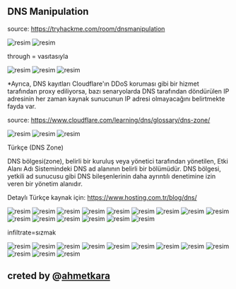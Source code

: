 

## DNS Manipulation

source: https://tryhackme.com/room/dnsmanipulation

![resim](https://user-images.githubusercontent.com/18248422/175767109-ccc894dd-8cf7-4972-8c10-c833602ce1a7.png)
![resim](https://user-images.githubusercontent.com/18248422/175767114-7dac8960-5025-4e9a-aad4-9d74f5678adb.png)

through = vasıtasıyla

![resim](https://user-images.githubusercontent.com/18248422/175767116-d3a69f22-8a57-4340-ae79-2c12fd1521c0.png)
![resim](https://user-images.githubusercontent.com/18248422/175767123-c5583090-e5f5-4cc5-8be7-31a7c64a857a.png)
![resim](https://user-images.githubusercontent.com/18248422/175767131-08aa53b4-b0e9-4951-b700-8156d2b49cc6.png)

*Ayrıca, DNS kayıtları  Cloudflare'ın DDoS koruması gibi bir hizmet tarafından proxy ediliyorsa,  bazı senaryolarda DNS tarafından döndürülen IP adresinin her zaman  kaynak sunucunun IP adresi olmayacağını belirtmekte fayda var. 

source: https://www.cloudflare.com/learning/dns/glossary/dns-zone/

![resim](https://user-images.githubusercontent.com/18248422/175767144-2665195c-35f7-4254-83a5-d2ac2297e628.png)
![resim](https://user-images.githubusercontent.com/18248422/175767148-a0e21006-4746-4445-8089-a5303d807b7c.png)
![resim](https://user-images.githubusercontent.com/18248422/175767154-eeb9e2e6-bfde-4fd5-834e-c76bae66ca56.png)

Türkçe (DNS Zone)

  DNS bölgesi(zone), belirli bir kuruluş veya yönetici tarafından  yönetilen, Etki Alanı Adı Sistemindeki DNS ad alanının belirli bir  bölümüdür. DNS bölgesi, yetkili ad sunucusu gibi DNS bileşenlerinin daha  ayrıntılı denetimine izin veren bir yönetim alanıdır.
  
  Detaylı Türkçe kaynak için: https://www.hosting.com.tr/blog/dns/
  
![resim](https://user-images.githubusercontent.com/18248422/175767163-988c80a2-6aef-45f0-8cb9-67d9265632fd.png)
![resim](https://user-images.githubusercontent.com/18248422/175767168-448a4432-9682-495c-98b8-0e6c2c9eec91.png)
![resim](https://user-images.githubusercontent.com/18248422/175767174-4bd4d35b-eaa3-4cb8-aba6-a8c8ea0b830f.png)
![resim](https://user-images.githubusercontent.com/18248422/175767176-bcdf6410-b7b3-493e-afb8-0d41b186276f.png)
![resim](https://user-images.githubusercontent.com/18248422/175767178-2ff35ff9-0ff1-45e4-b584-36bd19059be0.png)
![resim](https://user-images.githubusercontent.com/18248422/175767180-a0aa2a30-06b0-4f48-a2a7-46c653f030a5.png)
![resim](https://user-images.githubusercontent.com/18248422/175767183-606535af-b88b-482e-8371-c808a8549b2f.png)
![resim](https://user-images.githubusercontent.com/18248422/175767186-0a6a510a-4c60-424f-b04f-9347a2ff2100.png)
![resim](https://user-images.githubusercontent.com/18248422/175767190-8f7c6e87-d998-4c4c-bcd8-366e551eafd1.png)
![resim](https://user-images.githubusercontent.com/18248422/175767194-81e70d85-dd2b-4918-9745-41241c1e0519.png)
![resim](https://user-images.githubusercontent.com/18248422/175767198-68fc6466-812c-42e8-8707-2d9576402837.png)
![resim](https://user-images.githubusercontent.com/18248422/175767201-bbd6ef61-4241-4ef2-ae03-8292edc13436.png)
![resim](https://user-images.githubusercontent.com/18248422/175767203-0ce723b8-8d04-4f89-a35a-9ec884245661.png)
![resim](https://user-images.githubusercontent.com/18248422/175767207-a14d9406-a286-4b9a-8de6-b803668de71d.png)
![resim](https://user-images.githubusercontent.com/18248422/175767211-f0504cd2-f39b-4d26-970b-fc4d0b48995b.png)
  
  infiltrate=sızmak

![resim](https://user-images.githubusercontent.com/18248422/175767224-0bb74c65-2cec-4b3b-a56d-6613c4fa5199.png)
![resim](https://user-images.githubusercontent.com/18248422/175767227-b2936504-c611-400f-800a-0667f874f0b5.png)
![resim](https://user-images.githubusercontent.com/18248422/175767228-c566ee08-5e32-4972-b6a7-8cfc06bea2d8.png)
![resim](https://user-images.githubusercontent.com/18248422/175767232-2db33548-4520-44cf-aeae-db30d4737aa6.png)
![resim](https://user-images.githubusercontent.com/18248422/175767235-57ddfac4-22af-47d8-aec2-aa38b254c73a.png)
![resim](https://user-images.githubusercontent.com/18248422/175767236-ca406c4f-23b1-44ff-89c0-15de6b8bbf15.png)
![resim](https://user-images.githubusercontent.com/18248422/175767239-95c47286-c026-4e5a-a3a3-92b762c56eb4.png)
![resim](https://user-images.githubusercontent.com/18248422/175767241-fb1876f5-8831-4248-92a8-7b40b866539f.png)
![resim](https://user-images.githubusercontent.com/18248422/175767246-a4449c91-51da-47fa-9237-07144177931c.png)
![resim](https://user-images.githubusercontent.com/18248422/175767250-067e1bf6-e32b-448c-8fbf-eb8543694ce4.png)
![resim](https://user-images.githubusercontent.com/18248422/175767253-141e8463-70ac-4c5a-8a5f-4e539e184f84.png)
![resim](https://user-images.githubusercontent.com/18248422/175767257-fea147c4-8547-44a4-858c-fdc6a54606db.png)

## creted by @[ahmetkara](https://github.com/ahmetQara)

  
  
  
  
  
  
  
  
  
  
  
  
  
  


